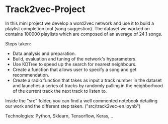 # Track2vec-Project

In this mini project we develop a word2vec network and use it to build a playlist completion tool (song suggestion).
The dataset we worked on contains 100000 playlists which are composed of an average of 24.1 songs. 

Steps taken: 
- Data analysis and preparation.
- Build, evaluation and tuning of the network's hyparameters.
- Use KDTree to speed up the search for nearest neighbours.
- Create a function that allows user to specify a song and get recommendation. 
- Create a radio function that takes as input a track number in the dataset and launches a series of tracks by randomly pulling in the neighborhood of the current track the next track to listen to.

Inside the "src" folder, you can find a well commented notebook detailing our work and the different step taken. ("src/track2vec-en.ipynb")

Technologies: Python, Sklearn, Tensorflow, Keras, ..

